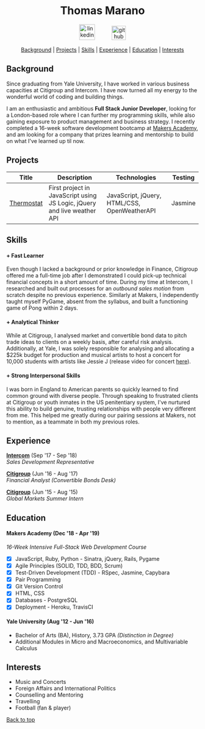 <a name='user-content-top'><h1 align='center'> Thomas Marano </h1></a>

<p align="center">
  <a href="https://www.linkedin.com/in/thomas-marano-632811138/?originalSubdomain=uk">
  <img src="https://www.iconfinder.com/data/icons/free-social-icons/67/linkedin_circle_color-512.png" alt="linkedin" hspace="20" height="41" width="41"></a>
  <a href="https://github.com/thomasmarano">
  <img src="https://cdn0.iconfinder.com/data/icons/octicons/1024/mark-github-512.png" alt="github" hspace="20" height="37" width="37"></a>
</p>

<div align='center'>

  [Background](#background) | [Projects](#projects) | [Skills](#skills) | [Experience](#experience) | [Education](#education) | [Interests](#interests)

</div>

  ## Background

  Since graduating from Yale University, I have worked in various business capacities at Citigroup and Intercom. I have now turned all my energy to the wonderful world of coding and building things.

  I am an enthusiastic and ambitious **Full Stack Junior Developer**, looking for a London-based role where I can further my programming skills, while also gaining exposure to product management and business strategy. I recently completed a 16-week software development bootcamp at [Makers Academy](https://makers.tech/), and am looking for a company that prizes learning and mentorship to build on what I've learned up til now.

  ## Projects

  Title | Description | Technologies | Testing
  --- | --- | --- | ---
  [Thermostat](https://github.com/thomasmarano/thermostatJS) | First project in JavaScript using JS Logic, jQuery and live weather API | JavaScript, jQuery, HTML/CSS, OpenWeatherAPI | Jasmine |

  <!-- Pong | 2 | PyGame | PyTest
  Oyster Card | 2 | Ruby | 4
  Brexit News Aggregator | 2 | JavaScript | 4 -->

  ## Skills

  #### + Fast Learner

  Even though I lacked a background or prior knowledge in Finance, Citigroup offered me a full-time job after I demonstrated I could pick-up technical financial concepts in a short amount of time. During my time at Intercom, I researched and built out processes for an *outbound sales motion* from scratch despite no previous experience. Similarly at Makers, I independently taught myself PyGame, absent from the syllabus, and built a functioning game of Pong within 2 days.

  #### + Analytical Thinker

  While at Citigroup, I analysed market and convertible bond data to pitch trade ideas to clients on a weekly basis, after careful risk analysis. Additionally, at Yale, I was solely responsible for analysing and allocating a $225k budget for production and musical artists to host a concert for 10,000 students with artists like Jessie J (release video for concert [here](https://www.youtube.com/watch?v=17iBpTIbjF8)).

  #### + Strong Interpersonal Skills

  I was born in England to American parents so quickly learned to find common ground with diverse people. Through speaking to frustrated clients at Citigroup or youth inmates in the US penitentiary system, I've nurtured this ability to build genuine, trusting relationships with people very different from me. This helped me greatly during our pairing sessions at Makers, not to mention, as a teammate in both my previous roles.


  ## Experience

  **[Intercom](https://www.intercom.com)** (Sep '17 - Sep '18)  
  *Sales Development Representative*

  **[Citigroup](https://www.citigroup.com/citi)** (Jun '16 - Aug '17)  
  *Financial Analyst (Convertible Bonds Desk)*

  **[Citigroup](https://www.citigroup.com/citi)** (Jun '15 - Aug '15)  
  *Global Markets Summer Intern*

  ## Education

  #### Makers Academy (Dec '18 - Apr '19)

  *16-Week Intensive Full-Stack Web Development Course*

  - [x] JavaScript, Ruby, Python - Sinatra, jQuery, Rails, Pygame
  - [x] Agile Principles (SOLID, TDD, BDD, Scrum)
  - [x] Test-Driven Development (TDD) - RSpec, Jasmine, Capybara
  - [x] Pair Programming
  - [x] Git Version Control
  - [x] HTML, CSS
  - [x] Databases - PostgreSQL
  - [x] Deployment - Heroku, TravisCI

  #### Yale University (Aug '12 - Jun '16)

  + Bachelor of Arts (BA), History, 3.73 GPA *(Distinction in Degree)*
  + Additional Modules in Micro and Macroeconomics, and Multivariable Calculus

  ## Interests

  - Music and Concerts
  - Foreign Affairs and International Politics
  - Counselling and Mentoring
  - Travelling
  - Football (fan & player)

  [Back to top](#user-content-top)
